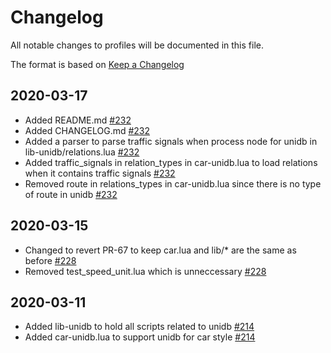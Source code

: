 # Changelog

All notable changes to profiles will be documented in this file.

The format is based on [Keep a Changelog](https://keepachangelog.com/en/1.0.0/)

## 2020-03-17

- Added README.md [#232](https://github.com/Telenav/osrm-backend/pull/232)
- Added CHANGELOG.md [#232](https://github.com/Telenav/osrm-backend/pull/232)
- Added a parser to parse traffic signals when process node for unidb in lib-unidb/relations.lua [#232](https://github.com/Telenav/osrm-backend/pull/232)
- Added traffic_signals in relation_types in car-unidb.lua to load relations when it contains traffic signals [#232](https://github.com/Telenav/osrm-backend/pull/232)
- Removed route in relations_types in car-unidb.lua since there is no type of route in unidb [#232](https://github.com/Telenav/osrm-backend/pull/232)

## 2020-03-15

- Changed to revert PR-67 to keep car.lua and lib/* are the same as before [#228](https://github.com/Telenav/osrm-backend/pull/228)
- Removed test_speed_unit.lua which is unneccessary [#228](https://github.com/Telenav/osrm-backend/pull/228)

## 2020-03-11

- Added lib-unidb to hold all scripts related to unidb [#214](https://github.com/Telenav/osrm-backend/pull/214)
- Added car-unidb.lua to support unidb for car style [#214](https://github.com/Telenav/osrm-backend/pull/214)

